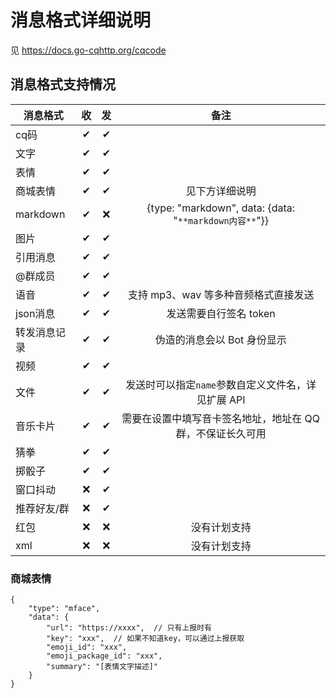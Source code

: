 # 消息格式详细说明

见 <https://docs.go-cqhttp.org/cqcode>

## 消息格式支持情况
| 消息格式    | 收 | 发 |                      备注                          |
|-------------|:-:|:-:|:----------------------------------------------------:|
| cq码        | ✔ | ✔ |                                                      |
| 文字        | ✔ | ✔ |                                                      |
| 表情        | ✔ | ✔ |                                                      |
| 商城表情    | ✔ | ✔ |                  见下方详细说明                        |
| markdown   | ✔ | ❌ | {type: "markdown", data: {data: "`**markdown内容**`"}} |
| 图片        | ✔ | ✔ |                                                      |
| 引用消息    | ✔ | ✔ |                                                      |
| @群成员     | ✔ | ✔ |                                                      |
| 语音        | ✔ | ✔ |          支持 mp3、wav 等多种音频格式直接发送           |
| json消息    | ✔ | ✔ |              发送需要自行签名 token                    |
| 转发消息记录 | ✔ | ✔ |           伪造的消息会以 Bot 身份显示                  |
| 视频        | ✔ | ✔ |                                                      |
| 文件        | ✔ | ✔ |     发送时可以指定`name`参数自定义文件名，详见扩展 API   |
| 音乐卡片     | ✔ | ✔ | 需要在设置中填写音卡签名地址，地址在 QQ 群，不保证长久可用 |
| 猜拳        | ✔ | ✔ |                                                       |
| 掷骰子      | ✔ | ✔ |                                                       |
| 窗口抖动    | ❌ | ✔ |                                                       |
| 推荐好友/群 | ❌ | ✔ |                                                       |
| 红包        | ❌ | ❌ |                  没有计划支持                        |
| xml         | ❌ | ❌ |                  没有计划支持                        |

### 商城表情
```json5
{
    "type": "mface",
    "data": {
        "url": "https://xxxx",  // 只有上报时有
        "key": "xxx",  // 如果不知道key，可以通过上报获取
        "emoji_id": "xxx",
        "emoji_package_id": "xxx",
        "summary": "[表情文字描述]"
    }
}
```
